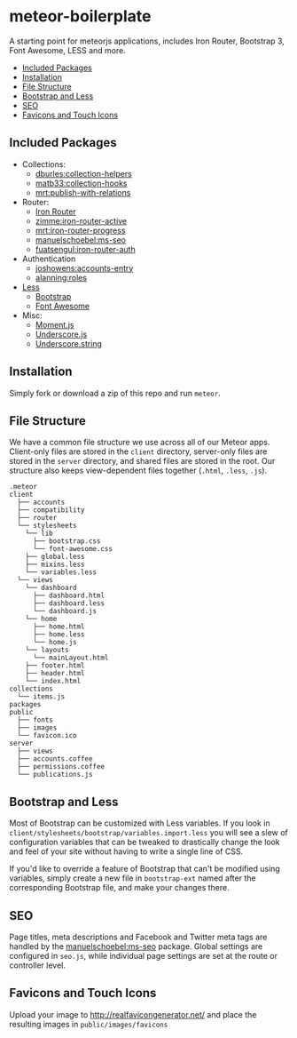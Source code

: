 # meteor-boilerplate

A starting point for meteorjs applications, includes Iron Router, Bootstrap 3, Font Awesome, LESS and more.

* [Included Packages](#included-packages)
* [Installation](#installation)
* [File Structure](#file-structure)
* [Bootstrap and Less](#bootstrap-and-less)
* [SEO](#seo)
* [Favicons and Touch Icons](#favicons-and-touch-icons)

## <a name="included-packages"></a> Included Packages

* Collections:
  * [dburles:collection-helpers](https://github.com/dburles/meteor-collection-helpers)
  * [matb33:collection-hooks](https://github.com/matb33/meteor-collection-hooks)
  * [mrt:publish-with-relations](https://github.com/svasva/meteor-publish-with-relations)
* Router:
  * [Iron Router](https://github.com/EventedMind/iron-router)
  * [zimme:iron-router-active](https://github.com/zimme/meteor-iron-router-active)
  * [mrt:iron-router-progress](https://github.com/Multiply/iron-router-progress/)
  * [manuelschoebel:ms-seo](https://github.com/DerMambo/ms-seo)
  * [fuatsengul:iron-router-auth](https://github.com/XpressiveCode/iron-router-auth)
* Authentication
  * [joshowens:accounts-entry](https://github.com/Differential/accounts-entry/)
  * [alanning:roles](https://github.com/alanning/meteor-roles)
* [Less](http://lesscss.org)
  * [Bootstrap](http://getbootstrap.com)
  * [Font Awesome](http://fontawesome.io)
* Misc:
  * [Moment.js](http://momentjs.com/)
  * [Underscore.js](http://underscorejs.org/)
  * [Underscore.string](http://epeli.github.io/underscore.string/)
  <!-- * [Underscore.inflection](https://github.com/jeremyruppel/underscore.inflection) -->

## <a name="installation"></a> Installation

Simply fork or download a zip of this repo and run `meteor`.

## <a name="file-structure"></a> File Structure

We have a common file structure we use across all of our Meteor apps. Client-only files are stored in the `client` directory, server-only files are stored in the `server` directory, and shared files are stored in the root. Our structure also keeps view-dependent files together (`.html`, `.less`, `.js`).

```
.meteor
client
  ├── accounts
  ├── compatibility
  ├── router
  └── stylesheets
    └── lib
      ├── bootstrap.css
      └── font-awesome.css
    ├── global.less
    ├── mixins.less
    └── variables.less
  └── views
    └── dashboard
      ├── dashboard.html
      ├── dashboard.less
      └── dashboard.js
    └── home
      ├── home.html
      ├── home.less
      └── home.js
    └── layouts
      └── mainLayout.html
    ├── footer.html
    ├── header.html
    └── index.html
collections
  └── items.js
packages
public
  ├── fonts
  ├── images
  └── favicon.ico
server
  ├── views
  ├── accounts.coffee
  ├── permissions.coffee
  └── publications.js
```

## <a name="bootstrap-and-less"></a> Bootstrap and Less

Most of Bootstrap can be customized with Less variables. If you look in `client/stylesheets/bootstrap/variables.import.less` you will see a slew of configuration variables that can be tweaked to drastically change the look and feel of your site without having to write a single line of CSS.

If you'd like to override a feature of Bootstrap that can't be modified using variables, simply create a new file in `bootstrap-ext` named after the corresponding Bootstrap file, and make your changes there.

## <a name="seo"></a> SEO

Page titles, meta descriptions and Facebook and Twitter meta tags are handled by the [manuelschoebel:ms-seo](https://github.com/DerMambo/ms-seo) package. Global settings are configured in `seo.js`, while individual page settings are set at the route or controller level.

## <a name="favicons-and-touch-icons"></a> Favicons and Touch Icons

Upload your image to http://realfavicongenerator.net/ and place the resulting images in `public/images/favicons`
